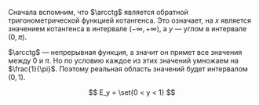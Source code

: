 Сначала вспомним, что $\arcctg$ является обратной тригонометрической функцией котангенса. Это означает, на $x$ является значением котангенса в интервале $(-\infty, +\infty)$, а $y$ — углом в интервале $(0, \pi)$.

$\arcctg$ — непрерывная функция, а значит он примет все значения между $0$ и $\pi$. Но по условию каждое из этих значений умножаем на $\frac{1}{\pi}$. Поэтому реальная область значений будет интервалом $(0, 1)$.

$$ E_y = \set{0 < y < 1} $$